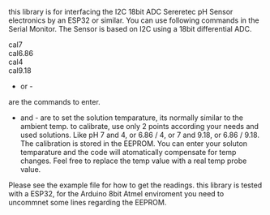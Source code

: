 this library is for interfacing the I2C 18bit ADC Sereretec pH Sensor electronics by an ESP32 or similar.
You can use following commands in the Serial Monitor.
The Sensor is based on I2C using a 18bit differential ADC.

cal7  
cal6.86   
cal4  
cal9.18
+ or -


are the commands to enter.
+ and - are to set the solution temparature, its normally similar to the ambient temp.
to calibrate, use only 2 points according your needs and used solutions.
Like pH 7 and 4, or 6.86 / 4, or 7 and 9.18, or 6.86 / 9.18.
The calibration is stored in the EEPROM.
You can enter your soluton temparature and the code will atomatically compensate for temp changes.
Feel free to replace the temp value with a real temp probe value.

Please see the example file for how to get the readings.
this library is tested with a ESP32, for the Arduino 8bit Atmel enviroment you need to uncommnet some lines regarding the EEPROM.
